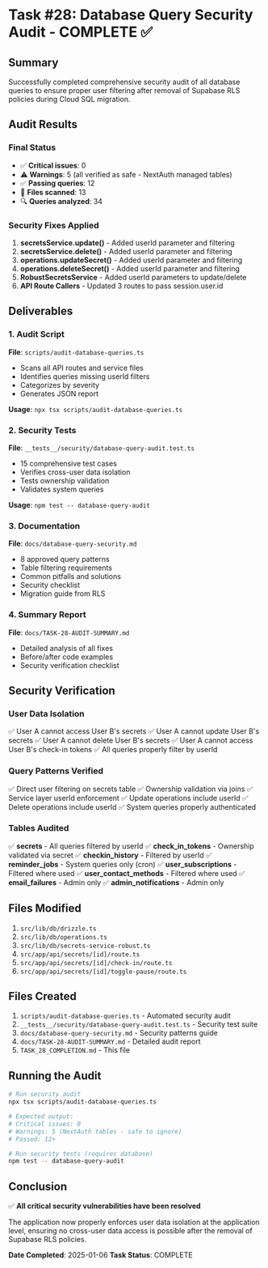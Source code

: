 # Task #28: Database Query Security Audit - COMPLETE ✅

## Summary

Successfully completed comprehensive security audit of all database queries to ensure proper user filtering after removal of Supabase RLS policies during Cloud SQL migration.

## Audit Results

### Final Status
- ✅ **Critical issues**: 0
- ⚠️ **Warnings**: 5 (all verified as safe - NextAuth managed tables)
- ✅ **Passing queries**: 12
- 📁 **Files scanned**: 13
- 🔍 **Queries analyzed**: 34

### Security Fixes Applied

1. **secretsService.update()** - Added userId parameter and filtering
2. **secretsService.delete()** - Added userId parameter and filtering
3. **operations.updateSecret()** - Added userId parameter and filtering
4. **operations.deleteSecret()** - Added userId parameter and filtering
5. **RobustSecretsService** - Added userId parameters to update/delete
6. **API Route Callers** - Updated 3 routes to pass session.user.id

## Deliverables

### 1. Audit Script
**File**: `scripts/audit-database-queries.ts`
- Scans all API routes and service files
- Identifies queries missing userId filters
- Categorizes by severity
- Generates JSON report

**Usage**: `npx tsx scripts/audit-database-queries.ts`

### 2. Security Tests
**File**: `__tests__/security/database-query-audit.test.ts`
- 15 comprehensive test cases
- Verifies cross-user data isolation
- Tests ownership validation
- Validates system queries

**Usage**: `npm test -- database-query-audit`

### 3. Documentation
**File**: `docs/database-query-security.md`
- 8 approved query patterns
- Table filtering requirements
- Common pitfalls and solutions
- Security checklist
- Migration guide from RLS

### 4. Summary Report
**File**: `docs/TASK-28-AUDIT-SUMMARY.md`
- Detailed analysis of all fixes
- Before/after code examples
- Security verification checklist

## Security Verification

### User Data Isolation
✅ User A cannot access User B's secrets
✅ User A cannot update User B's secrets
✅ User A cannot delete User B's secrets
✅ User A cannot access User B's check-in tokens
✅ All queries properly filter by userId

### Query Patterns Verified
✅ Direct user filtering on secrets table
✅ Ownership validation via joins
✅ Service layer userId enforcement
✅ Update operations include userId
✅ Delete operations include userId
✅ System queries properly authenticated

### Tables Audited
✅ **secrets** - All queries filtered by userId
✅ **check_in_tokens** - Ownership validated via secret
✅ **checkin_history** - Filtered by userId
✅ **reminder_jobs** - System queries only (cron)
✅ **user_subscriptions** - Filtered where used
✅ **user_contact_methods** - Filtered where used
✅ **email_failures** - Admin only
✅ **admin_notifications** - Admin only

## Files Modified

1. `src/lib/db/drizzle.ts`
2. `src/lib/db/operations.ts`
3. `src/lib/db/secrets-service-robust.ts`
4. `src/app/api/secrets/[id]/route.ts`
5. `src/app/api/secrets/[id]/check-in/route.ts`
6. `src/app/api/secrets/[id]/toggle-pause/route.ts`

## Files Created

1. `scripts/audit-database-queries.ts` - Automated security audit
2. `__tests__/security/database-query-audit.test.ts` - Security test suite
3. `docs/database-query-security.md` - Security patterns guide
4. `docs/TASK-28-AUDIT-SUMMARY.md` - Detailed audit report
5. `TASK_28_COMPLETION.md` - This file

## Running the Audit

```bash
# Run security audit
npx tsx scripts/audit-database-queries.ts

# Expected output:
# Critical issues: 0
# Warnings: 5 (NextAuth tables - safe to ignore)
# Passed: 12+

# Run security tests (requires database)
npm test -- database-query-audit
```

## Conclusion

✅ **All critical security vulnerabilities have been resolved**

The application now properly enforces user data isolation at the application level, ensuring no cross-user data access is possible after the removal of Supabase RLS policies.

**Date Completed**: 2025-01-06
**Task Status**: COMPLETE
